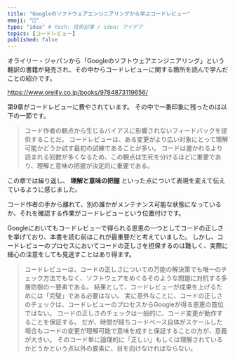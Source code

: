 ```yaml
---
title: "Googleのソフトウェアエンジニアリングから学ぶコードレビュー"
emoji: "🦩"
type: "idea" # tech: 技術記事 / idea: アイデア
topics: [コードレビュー]
published: false
---
```


オライリー・ジャパンから「Googleのソフトウェアエンジニアリング」という翻訳の書籍が発売され、その中からコードレビューに関する箇所を読んで学んだことの紹介です。

https://www.oreilly.co.jp/books/9784873119656/

第9章がコードレビューに費やされています。
その中で一番印象に残ったのは以下の一節です。

> コード作者の観点から生じるバイアスに影響されないフィードバックを提供することだ。
> コードレビューは、ある変更がより広い対象にとって理解可能かどうか試す最初の試練であることが多い。
> コードは書かれるより読まれる回数が多くなるため、この観点は生死を分けるほどに重要であり、理解と意味の把握が決定的に重要である。

この章では繰り返し、 **理解と意味の把握** といった点について表現を変えて伝えているように感じました。

コード作者の手から離れて、別の誰かがメンテナンス可能な状態になっているか、それを確認する作業がコードレビューという位置付けです。

Googleにおいてもコードレビューで得られる恩恵の一つとしてコードの正しさを挙げており、本書を読む前はこれが最重要だと考えていました。
しかし、コードレビューのプロセスにおいてコードの正しさを担保するのは難しく、実際に細心の注意をしても見逃すことはあり得ます。

> コードレビューは、コードの正しさについての万能の解決策でも唯一のチェック方法でもなく、ソフトウェアをめぐるそのような問題に対抗する多層防御の一要素である。
> 結果として、コードレビューが成果を上げるためには「完璧」である必要はない。
> 実に意外なことに、コードの正しさのチェックは、コードレビューのプロセスからGoogleが得る恩恵の首位ではない。
> コードの正しさのチェックは一般的に、コード変更が動作することを保証する。
> だが、時間が経ちコードベース自体がスケールした場合もコードの変更が理解可能で意味を成すと保証することの方が、意義が大きい。
> そのコード単に論理的に「正しい」もしくは理解されているかどうかという点以外の要素に、目を向けなければならない。


